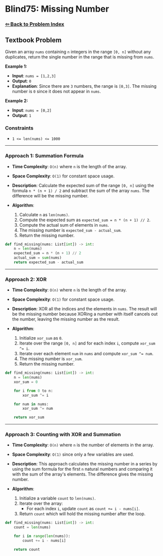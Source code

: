 # Blind75: Missing Number

### [⇦ Back to Problem Index](../../index.md)

## Textbook Problem

Given an array `nums` containing `n` integers in the range `[0, n]` without any duplicates, return the single number in the range that is missing from `nums`.

**Example 1:**

-   **Input**: `nums = [1,2,3]`
-   **Output**: `0`
-   **Explanation**: Since there are `3` numbers, the range is `[0,3]`. The missing number is `0` since it does not appear in `nums`.

**Example 2:**

-   **Input**: `nums = [0,2]`
-   **Output**: `1`

### Constraints

-   `1 <= len(nums) <= 1000`

---

### Approach 1: Summation Formula

-   **Time Complexity**: `O(n)` where `n` is the length of the array.
-   **Space Complexity**: `O(1)` for constant space usage.
-   **Description**: Calculate the expected sum of the range `[0, n]` using the formula `n * (n + 1) / 2` and subtract the sum of the array `nums`. The difference will be the missing number.
-   **Algorithm**:

    1.  Calculate `n` as `len(nums)`.
    2.  Compute the expected sum as `expected_sum = n * (n + 1) // 2`.
    3.  Compute the actual sum of elements in `nums`.
    4.  The missing number is `expected_sum - actual_sum`.
    5.  Return the missing number.

```python
def find_missing(nums: List[int]) -> int:
	n = len(nums)
	expected_sum = n * (n + 1) // 2
	actual_sum = sum(nums)
	return expected_sum - actual_sum
```

---

### Approach 2: XOR

-   **Time Complexity**: `O(n)` where `n` is the length of the array.
-   **Space Complexity**: `O(1)` for constant space usage.
-   **Description**: XOR all the indices and the elements in `nums`. The result will be the missing number because XORing a number with itself cancels out the number, leaving the missing number as the result.
-   **Algorithm**:

    1.  Initialize `xor_sum` as `0`.
    2.  Iterate over the range `[0, n]` and for each index `i`, compute `xor_sum ^= i`.
    3.  Iterate over each element `num` in `nums` and compute `xor_sum ^= num`.
    4.  The missing number is `xor_sum`.
    5.  Return the missing number.

```python
def find_missing(nums: List[int]) -> int:
	n = len(nums)
	xor_sum = 0

	for i from 0 to n:
		xor_sum ^= i

	for num in nums:
		xor_sum ^= num

	return xor_sum
```

---

### Approach 3: Counting with XOR and Summation

-   **Time Complexity**: `O(n)` where `n` is the number of elements in the array.
-   **Space Complexity**: `O(1)` since only a few variables are used.
-   **Description**: This approach calculates the missing number in a series by using the sum formula for the first `n` natural numbers and comparing it with the sum of the array's elements. The difference gives the missing number.
-   **Algorithm**:

    1. Initialize a variable `count` to `len(nums)`.
    2. Iterate over the array:
        - For each index `i`, update `count` as `count += i - nums[i]`.
    3. Return `count` which will hold the missing number after the loop.

```python
def find_missing(nums: List[int]) -> int:
    count = len(nums)

    for i in range(len(nums)):
        count += i - nums[i]

    return count
```
